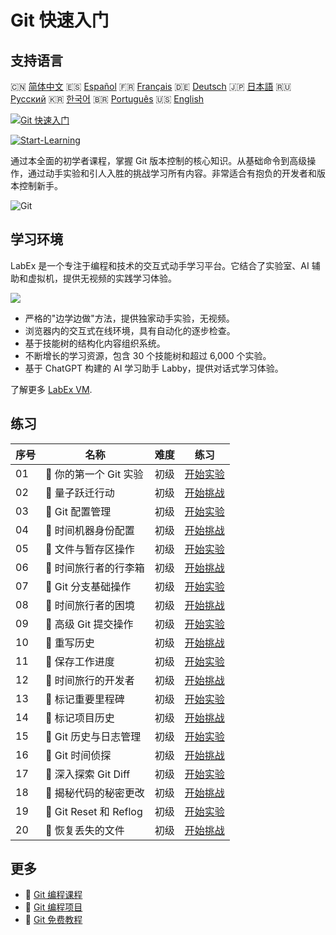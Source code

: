 # Git 快速入门

## 支持语言

🇨🇳 [简体中文](README_zh.md) 🇪🇸 [Español](README_es.md) 🇫🇷 [Français](README_fr.md) 🇩🇪 [Deutsch](README_de.md) 🇯🇵 [日本語](README_ja.md) 🇷🇺 [Русский](README_ru.md) 🇰🇷 [한국어](README_ko.md) 🇧🇷 [Português](README_pt.md) 🇺🇸 [English](README.md) 

[![Git 快速入门](https://cover-creator.labex.io/quick-start-with-git.png?lang=zh)](https://labex.io/zh/courses/quick-start-with-git)

[![Start-Learning](https://img.shields.io/badge/Start-Learning-whitesmoke?style=for-the-badge)](https://labex.io/zh/courses/quick-start-with-git)

通过本全面的初学者课程，掌握 Git 版本控制的核心知识。从基础命令到高级操作，通过动手实验和引人入胜的挑战学习所有内容。非常适合有抱负的开发者和版本控制新手。

![Git](https://img.shields.io/badge/Git-whitesmoke?style=for-the-badge&logo=git)


## 学习环境

LabEx 是一个专注于编程和技术的交互式动手学习平台。它结合了实验室、AI 辅助和虚拟机，提供无视频的实践学习体验。

![](https://tutorial-screenshot.getvm.io/images/vm-1725247253.png)

- 严格的"边学边做"方法，提供独家动手实验，无视频。
- 浏览器内的交互式在线环境，具有自动化的逐步检查。
- 基于技能树的结构化内容组织系统。
- 不断增长的学习资源，包含 30 个技能树和超过 6,000 个实验。
- 基于 ChatGPT 构建的 AI 学习助手 Labby，提供对话式学习体验。

了解更多 [LabEx VM](https://support.labex.io/using-labex/virtual-machine).

## 练习

|   序号 | 名称                   | 难度   | 练习                                                                                                                |
|--------|------------------------|--------|---------------------------------------------------------------------------------------------------------------------|
|     01 | 📖 你的第一个 Git 实验 | 初级   | <a target='_blank' href='https://labex.io/zh/tutorials/git-your-first-git-lab-92739'>开始实验</a>                   |
|     02 | 🎯 量子跃迁行动        | 初级   | <a target='_blank' href='https://labex.io/zh/tutorials/git-operation-quantum-leap-387717'>开始挑战</a>              |
|     03 | 📖 Git 配置管理        | 初级   | <a target='_blank' href='https://labex.io/zh/tutorials/git-git-config-management-385164'>开始实验</a>               |
|     04 | 🎯 时间机器身份配置    | 初级   | <a target='_blank' href='https://labex.io/zh/tutorials/git-time-machine-identity-configuration-387720'>开始挑战</a> |
|     05 | 📖 文件与暂存区操作    | 初级   | <a target='_blank' href='https://labex.io/zh/tutorials/git-working-with-files-and-staging-area-387457'>开始实验</a> |
|     06 | 🎯 时间旅行者的行李箱  | 初级   | <a target='_blank' href='https://labex.io/zh/tutorials/git-the-time-traveler-s-suitcase-387725'>开始挑战</a>        |
|     07 | 📖 Git 分支基础操作    | 初级   | <a target='_blank' href='https://labex.io/zh/tutorials/git-git-branch-basic-operations-385163'>开始实验</a>         |
|     08 | 🎯 时间旅行者的困境    | 初级   | <a target='_blank' href='https://labex.io/zh/tutorials/git-the-time-traveler-s-dilemma-387733'>开始挑战</a>         |
|     09 | 📖 高级 Git 提交操作   | 初级   | <a target='_blank' href='https://labex.io/zh/tutorials/git-advanced-git-commit-operations-387471'>开始实验</a>      |
|     10 | 🎯 重写历史            | 初级   | <a target='_blank' href='https://labex.io/zh/tutorials/git-rewriting-history-387746'>开始挑战</a>                   |
|     11 | 📖 保存工作进度        | 初级   | <a target='_blank' href='https://labex.io/zh/tutorials/git-saving-work-in-progress-387492'>开始实验</a>             |
|     12 | 🎯 时间旅行的开发者    | 初级   | <a target='_blank' href='https://labex.io/zh/tutorials/git-the-time-traveling-developer-387759'>开始挑战</a>        |
|     13 | 📖 标记重要里程碑      | 初级   | <a target='_blank' href='https://labex.io/zh/tutorials/git-marking-important-milestones-387493'>开始实验</a>        |
|     14 | 🎯 标记项目历史        | 初级   | <a target='_blank' href='https://labex.io/zh/tutorials/git-tagging-your-project-s-history-387763'>开始挑战</a>      |
|     15 | 📖 Git 历史与日志管理  | 初级   | <a target='_blank' href='https://labex.io/zh/tutorials/git-git-history-and-log-management-387490'>开始实验</a>      |
|     16 | 🎯 Git 时间侦探        | 初级   | <a target='_blank' href='https://labex.io/zh/tutorials/git-git-time-detective-387782'>开始挑战</a>                  |
|     17 | 📖 深入探索 Git Diff   | 初级   | <a target='_blank' href='https://labex.io/zh/tutorials/git-git-diff-deep-dive-387489'>开始实验</a>                  |
|     18 | 🎯 揭秘代码的秘密更改  | 初级   | <a target='_blank' href='https://labex.io/zh/tutorials/uncover-the-secret-code-changes-387768'>开始挑战</a>         |
|     19 | 📖 Git Reset 和 Reflog | 初级   | <a target='_blank' href='https://labex.io/zh/tutorials/git-git-reset-and-reflog-387491'>开始实验</a>                |
|     20 | 🎯 恢复丢失的文件      | 初级   | <a target='_blank' href='https://labex.io/zh/tutorials/git-recover-the-lost-files-387781'>开始挑战</a>              |

## 更多

- 🔗 [Git 编程课程](https://github.com/labex-labs/awesome-programming-courses)
- 🔗 [Git 编程项目](https://github.com/labex-labs/awesome-programming-projects)
- 🔗 [Git 免费教程](https://github.com/labex-labs/git-free-tutorials)

